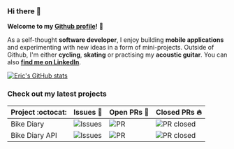 ### Hi there 👋

**Welcome to my [Github profile](https://github.com/ericafenyo?tab=repositories)!** 🤩

As a self-thought **software developer**, I enjoy building **mobile applications** and experimenting with new ideas in a form of mini-projects. Outside of Github, I'm either **cycling**, **skating** or practising my **acoustic guitar**. You can also **[find me on LinkedIn](https://www.linkedin.com/in/ericafenyo?lipi=urn%3Ali%3Apage%3Ad_flagship3_profile_view_base_contact_details%3Bmp3hPjTiS46hARK4QCi%2B1g%3D%3D)**.

[![Eric's GitHub stats](https://github-readme-stats.vercel.app/api?username=ericafenyo&theme=vue-dark&show_icons=true)](https://github.com/anuraghazra/github-readme-stats)

### Check out my latest projects

| Project :octocat: | Issues :bug:                     | Open PRs :bell:          | Closed PRs :fire:                      |
| ----------------- | -------------------------------- | ------------------------ | -------------------------------------- |
| Bike Diary        | ![Issues][bike_dairy_issues]     | ![PR][bike_dairy_pr]     | ![PR closed][bike_dairy_pr_closed]     |
| Bike Diary API    | ![Issues][bike_dairy_api_issues] | ![PR][bike_dairy_api_pr] | ![PR closed][bike_dairy_api_pr_closed] |

<!--- Bike diary reference links -->

[bike_dairy_issues]: https://img.shields.io/github/issues/ericafenyo/bike-diary?color=green
[bike_dairy_pr]: https://img.shields.io/github/issues-pr/ericafenyo/bike-diary?color=green
[bike_dairy_pr_closed]: https://img.shields.io/github/issues-pr-closed/ericafenyo/bike-diary?color=red

<!--- Bike diary api reference links -->

[bike_dairy_api_issues]: https://img.shields.io/github/issues/ericafenyo/bike-diary-api?color=green
[bike_dairy_api_pr]: https://img.shields.io/github/issues-pr/ericafenyo/bike-diary
[bike_dairy_api_pr_closed]: https://img.shields.io/github/issues-pr-closed/ericafenyo/bike-diary-api?color=red
